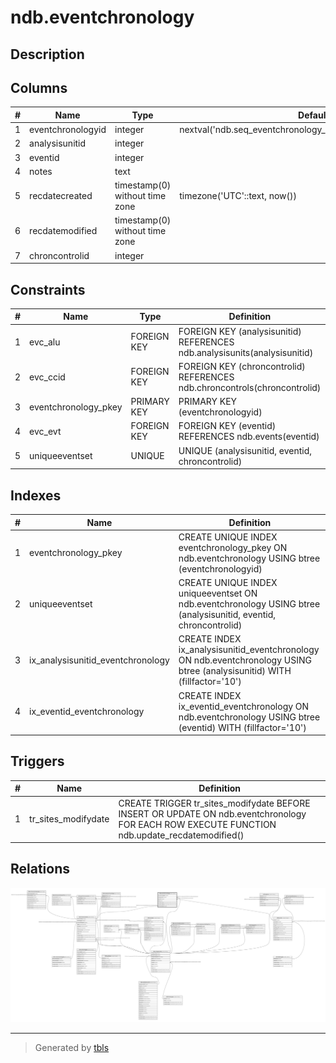 # ndb.eventchronology

## Description

## Columns

| # | Name              | Type                           | Default                                                        | Nullable | Children | Parents                                   | Comment |
| - | ----------------- | ------------------------------ | -------------------------------------------------------------- | -------- | -------- | ----------------------------------------- | ------- |
| 1 | eventchronologyid | integer                        | nextval('ndb.seq_eventchronology_eventchronologyid'::regclass) | false    |          |                                           |         |
| 2 | analysisunitid    | integer                        |                                                                | true     |          | [ndb.analysisunits](ndb.analysisunits.md) |         |
| 3 | eventid           | integer                        |                                                                | false    |          | [ndb.events](ndb.events.md)               |         |
| 4 | notes             | text                           |                                                                | true     |          |                                           |         |
| 5 | recdatecreated    | timestamp(0) without time zone | timezone('UTC'::text, now())                                   | false    |          |                                           |         |
| 6 | recdatemodified   | timestamp(0) without time zone |                                                                | false    |          |                                           |         |
| 7 | chroncontrolid    | integer                        |                                                                | false    |          | [ndb.chroncontrols](ndb.chroncontrols.md) |         |

## Constraints

| # | Name                 | Type        | Definition                                                                |
| - | -------------------- | ----------- | ------------------------------------------------------------------------- |
| 1 | evc_alu              | FOREIGN KEY | FOREIGN KEY (analysisunitid) REFERENCES ndb.analysisunits(analysisunitid) |
| 2 | evc_ccid             | FOREIGN KEY | FOREIGN KEY (chroncontrolid) REFERENCES ndb.chroncontrols(chroncontrolid) |
| 3 | eventchronology_pkey | PRIMARY KEY | PRIMARY KEY (eventchronologyid)                                           |
| 4 | evc_evt              | FOREIGN KEY | FOREIGN KEY (eventid) REFERENCES ndb.events(eventid)                      |
| 5 | uniqueeventset       | UNIQUE      | UNIQUE (analysisunitid, eventid, chroncontrolid)                          |

## Indexes

| # | Name                              | Definition                                                                                                                |
| - | --------------------------------- | ------------------------------------------------------------------------------------------------------------------------- |
| 1 | eventchronology_pkey              | CREATE UNIQUE INDEX eventchronology_pkey ON ndb.eventchronology USING btree (eventchronologyid)                           |
| 2 | uniqueeventset                    | CREATE UNIQUE INDEX uniqueeventset ON ndb.eventchronology USING btree (analysisunitid, eventid, chroncontrolid)           |
| 3 | ix_analysisunitid_eventchronology | CREATE INDEX ix_analysisunitid_eventchronology ON ndb.eventchronology USING btree (analysisunitid) WITH (fillfactor='10') |
| 4 | ix_eventid_eventchronology        | CREATE INDEX ix_eventid_eventchronology ON ndb.eventchronology USING btree (eventid) WITH (fillfactor='10')               |

## Triggers

| # | Name                | Definition                                                                                                                                   |
| - | ------------------- | -------------------------------------------------------------------------------------------------------------------------------------------- |
| 1 | tr_sites_modifydate | CREATE TRIGGER tr_sites_modifydate BEFORE INSERT OR UPDATE ON ndb.eventchronology FOR EACH ROW EXECUTE FUNCTION ndb.update_recdatemodified() |

## Relations

![er](ndb.eventchronology.svg)

---

> Generated by [tbls](https://github.com/k1LoW/tbls)